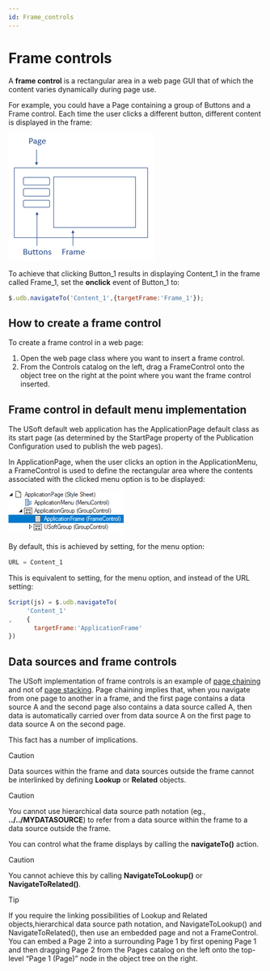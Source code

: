 ```yaml
---
id: Frame_controls
---
```


# Frame controls

A **frame control** is a rectangular area in a web page GUI that of which the content varies dynamically during page use.

For example, you could have a Page containing a group of Buttons and a Frame control. Each time the user clicks a different button, different content is displayed in the frame:

![](./assets/23bbe97b-e11c-49e8-8713-ccc42d2b58e3.png)

To achieve that clicking Button_1 results in displaying Content_1 in the frame called Frame_1, set the **onclick** event of Button_1 to:

```js
$.udb.navigateTo('Content_1',{targetFrame:'Frame_1'});
```

## How to create a frame control

To create a frame control in a web page:

1. Open the web page class where you want to insert a frame control.
2. From the Controls catalog on the left, drag a FrameControl onto the object tree on the right at the point where you want the frame control inserted.

## Frame control in default menu implementation

The USoft default web application has the ApplicationPage default class as its start page (as determined by the StartPage property of the Publication Configuration used to publish the web pages).

In ApplicationPage, when the user clicks an option in the ApplicationMenu, a FrameControl is used to define the rectangular area where the contents associated with the clicked menu option is to be displayed:

![](./assets/14cac238-4413-4ac0-bae2-7081dcce889b.png)

By default, this is achieved by setting, for the menu option:

```js
URL = Content_1
```

This is equivalent to setting, for the menu option, and instead of the URL setting:

```js
Script(js) = $.udb.navigateTo(
     'Content_1'
,    {
       targetFrame:'ApplicationFrame'
})
```

## Data sources and frame controls

The USoft implementation of frame controls is an example of [page chaining](/docs/Web%20and%20app%20UIs/Navigation%20between%20web%20pages/Page%20chaining.md) and not of [page stacking](/docs/Web%20and%20app%20UIs/Navigation%20between%20web%20pages/Page%20stacking.md). Page chaining implies that, when you navigate from one page to another in a frame, and the first page contains a data source A and the second page also contains a data source called A, then data is automatically carried over from data source A on the first page to data source A on the second page.

This fact has a number of implications.

> [!CAUTION]
> Data sources within the frame and data sources outside the frame cannot be interlinked by defining **Lookup** or **Related** objects.

> [!CAUTION]
> You cannot use hierarchical data source path notation (eg., **../../MYDATASOURCE**) to refer from a data source within the frame to a data source outside the frame.

You can control what the frame displays by calling the **navigateTo()** action.

> [!CAUTION]
> You cannot achieve this by calling **NavigateToLookup()** or **NavigateToRelated()**.

> [!TIP]
> If you require the linking possibilities of Lookup and Related objects,hierarchical data source path notation, and NavigateToLookup() and NavigateToRelated(), then use an embedded page and not a FrameControl. You can embed a Page 2 into a surrounding Page 1 by first opening Page 1 and then dragging Page 2 from the Pages catalog on the left onto the top-level “Page 1 (Page)” node in the object tree on the right.

 